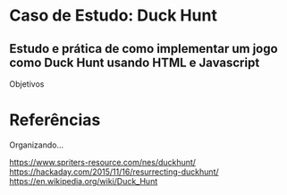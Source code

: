 # Caso de Estudo: Duck Hunt
## Estudo e prática de como implementar um jogo como Duck Hunt usando HTML e Javascript

Objetivos

# Referências

Organizando...

https://www.spriters-resource.com/nes/duckhunt/
https://hackaday.com/2015/11/16/resurrecting-duckhunt/
https://en.wikipedia.org/wiki/Duck_Hunt